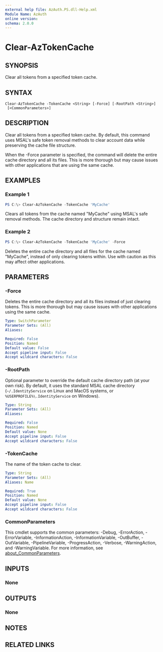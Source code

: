 ```yaml
---
external help file: AzAuth.PS.dll-Help.xml
Module Name: AzAuth
online version:
schema: 2.0.0
---
```


# Clear-AzTokenCache

## SYNOPSIS

Clear all tokens from a specified token cache.

## SYNTAX

```
Clear-AzTokenCache -TokenCache <String> [-Force] [-RootPath <String>]
 [<CommonParameters>]
```

## DESCRIPTION

Clear all tokens from a specified token cache. By default, this command uses MSAL's safe token removal methods to clear account data while preserving the cache file structure.

When the -Force parameter is specified, the command will delete the entire cache directory and all its files. This is more thorough but may cause issues with other applications that are using the same cache.

## EXAMPLES

### Example 1

```powershell
PS C:\> Clear-AzTokenCache -TokenCache 'MyCache'
```

Clears all tokens from the cache named "MyCache" using MSAL's safe removal methods. The cache directory and structure remain intact.

### Example 2

```powershell
PS C:\> Clear-AzTokenCache -TokenCache 'MyCache' -Force
```

Deletes the entire cache directory and all files for the cache named "MyCache", instead of only clearing tokens within. Use with caution as this may affect other applications.

## PARAMETERS

### -Force

Deletes the entire cache directory and all its files instead of just clearing tokens. This is more thorough but may cause issues with other applications using the same cache.

```yaml
Type: SwitchParameter
Parameter Sets: (All)
Aliases:

Required: False
Position: Named
Default value: False
Accept pipeline input: False
Accept wildcard characters: False
```

### -RootPath

Optional parameter to override the default cache directory path (at your own risk). By default, it uses the standard MSAL cache directory (`~/.IdentityService` on Linux and MacOS systems, or `%USERPROFILE%\.IdentityService` on Windows).

```yaml
Type: String
Parameter Sets: (All)
Aliases:

Required: False
Position: Named
Default value: None
Accept pipeline input: False
Accept wildcard characters: False
```

### -TokenCache

The name of the token cache to clear.

```yaml
Type: String
Parameter Sets: (All)
Aliases: Name

Required: True
Position: Named
Default value: None
Accept pipeline input: False
Accept wildcard characters: False
```

### CommonParameters
This cmdlet supports the common parameters: -Debug, -ErrorAction, -ErrorVariable, -InformationAction, -InformationVariable, -OutBuffer, -OutVariable, -PipelineVariable, -ProgressAction, -Verbose, -WarningAction, and -WarningVariable. For more information, see [about_CommonParameters](http://go.microsoft.com/fwlink/?LinkID=113216).

## INPUTS

### None

## OUTPUTS

### None

## NOTES

## RELATED LINKS
